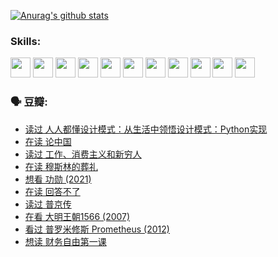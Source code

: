 
[![Anurag's github stats](https://github-readme-stats.vercel.app/api?username=w940853815)](https://github.com/anuraghazra/github-readme-stats)

### Skills:

<code><img height="32" src="https://cdn.jsdelivr.net/npm/simple-icons@v5/icons/python.svg"></code>
<code><img height="32" src="https://cdn.jsdelivr.net/npm/simple-icons@v5/icons/javascript.svg"></code>
<code><img height="32" src="https://cdn.jsdelivr.net/npm/simple-icons@v5/icons/django.svg"></code>
<code><img height="32" src="https://cdn.jsdelivr.net/npm/simple-icons@v5/icons/flask.svg"></code>
<code><img height="32" src="https://cdn.jsdelivr.net/npm/simple-icons@v5/icons/vuetify.svg"></code>
<code><img height="32" src="https://cdn.jsdelivr.net/npm/simple-icons@v5/icons/git.svg"></code>
<code><img height="32" src="https://cdn.jsdelivr.net/npm/simple-icons@v5/icons/docker.svg"></code>
<code><img height="32" src="https://cdn.jsdelivr.net/npm/simple-icons@v5/icons/postgresql.svg"></code>
<code><img height="32" src="https://cdn.jsdelivr.net/npm/simple-icons@v5/icons/elasticsearch.svg"></code>
<code><img height="32" src="https://cdn.jsdelivr.net/npm/simple-icons@v5/icons/macos.svg"></code>
<code><img height="32" src="https://cdn.jsdelivr.net/npm/simple-icons@v5/icons/linux.svg"></code>

### 🗣 豆瓣:

<!-- DOUBAN-ACTIVITIES:START -->
- [读过 人人都懂设计模式：从生活中领悟设计模式：Python实现](https://www.douban.com/people/136069238/status/3806334005/?_i=48212877)
- [在读 论中国](https://www.douban.com/people/136069238/status/3805671678/?_i=48212877)
- [读过 工作、消费主义和新穷人](https://www.douban.com/people/136069238/status/3803834644/?_i=48212877)
- [在读 穆斯林的葬礼](https://www.douban.com/people/136069238/status/3802824932/?_i=48212877)
- [想看 功勋‎ (2021)](https://www.douban.com/people/136069238/status/3802127044/?_i=48212877)
- [在读 回答不了](https://www.douban.com/people/136069238/status/3802078489/?_i=48212877)
- [读过 普京传](https://www.douban.com/people/136069238/status/3802076688/?_i=48212877)
- [在看 大明王朝1566‎ (2007)](https://www.douban.com/people/136069238/status/3800275133/?_i=48212877)
- [看过 普罗米修斯 Prometheus‎ (2012)](https://www.douban.com/people/136069238/status/3795487470/?_i=48212877)
- [想读 财务自由第一课](https://www.douban.com/people/136069238/status/3794955007/?_i=48212877)
<!-- DOUBAN-ACTIVITIES:END -->
<!--
**w940853815/w940853815** is a ✨ _special_ ✨ repository because its `README.md` (this file) appears on your GitHub profile.

Here are some ideas to get you started:

- 🔭 I’m currently working on ...
- 🌱 I’m currently learning ...
- 👯 I’m looking to collaborate on ...
- 🤔 I’m looking for help with ...
- 💬 Ask me about ...
- 📫 How to reach me: ...
- 😄 Pronouns: ...
- ⚡ Fun fact: ...
-->
